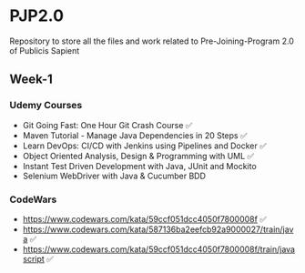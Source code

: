 # PJP2.0

Repository to store all the files and work related to Pre-Joining-Program 2.0 of Publicis Sapient

## Week-1
### Udemy Courses
* Git Going Fast: One Hour Git Crash Course :white_check_mark:
* Maven Tutorial - Manage Java Dependencies in 20 Steps :white_check_mark:
* Learn DevOps: CI/CD with Jenkins using Pipelines and Docker :white_check_mark:
* Object Oriented Analysis, Design & Programming with UML :white_check_mark:
* Instant Test Driven Development with Java, JUnit and Mockito
* Selenium WebDriver with Java & Cucumber BDD

### CodeWars
* https://www.codewars.com/kata/59ccf051dcc4050f7800008f :white_check_mark:
* https://www.codewars.com/kata/587136ba2eefcb92a9000027/train/java :white_check_mark:
* https://www.codewars.com/kata/59ccf051dcc4050f7800008f/train/javascript :white_check_mark:
